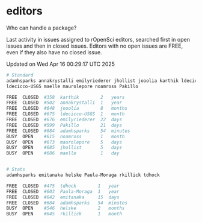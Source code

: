 # editors

Who can handle a package?

Last activity in issues assigned to rOpenSci editors, searched first in open
issues and then in closed issues. Editors with no open issues are FREE, even if
they also have no closed issue.


Updated on Wed Apr 16 00:29:17 UTC 2025

```bash
# Standard
adamhsparks annakrystalli emilyriederer jhollist jooolia karthik ldecicco
ldecicco-USGS maelle maurolepore noamross Pakillo

FREE  CLOSED  #358  karthik        2   years
FREE  CLOSED  #502  annakrystalli  1   year
FREE  CLOSED  #648  jooolia        8   months
FREE  CLOSED  #675  ldecicco-USGS  1   month
FREE  CLOSED  #676  emilyriederer  22  days
FREE  CLOSED  #599  Pakillo        21  days
FREE  CLOSED  #684  adamhsparks    54  minutes
BUSY  OPEN    #615  noamross       1   month
BUSY  OPEN    #673  maurolepore    5   days
BUSY  OPEN    #685  jhollist       5   days
BUSY  OPEN    #686  maelle         1   day


# Stats
adamhsparks emitanaka helske Paula-Moraga rkillick tdhock

FREE  CLOSED  #475  tdhock        1   year
FREE  CLOSED  #603  Paula-Moraga  1   year
FREE  CLOSED  #642  emitanaka     15  days
FREE  CLOSED  #684  adamhsparks   54  minutes
BUSY  OPEN    #546  helske        2   months
BUSY  OPEN    #645  rkillick      1   month
```
